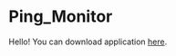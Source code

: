 # Ping_Monitor
Hello! You can download application <a href="https://github.com/Falkonio/Ping_Monitor/raw/master/%23Release/Ping%20Monitor.exe">here</a>.
